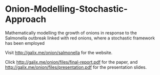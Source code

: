 # Onion-Modelling-Stochastic-Approach
Mathematically modelling the growth of onions in response to the Salmonella outbreak linked with red onions, where a stochastic framework has been employed

Visit http://galix.me/onion/salmonella for the website.

Click http://galix.me/onion/files/final-report.pdf for the paper, and http://galix.me/onion/files/presentation.pdf for the presentation slides.
